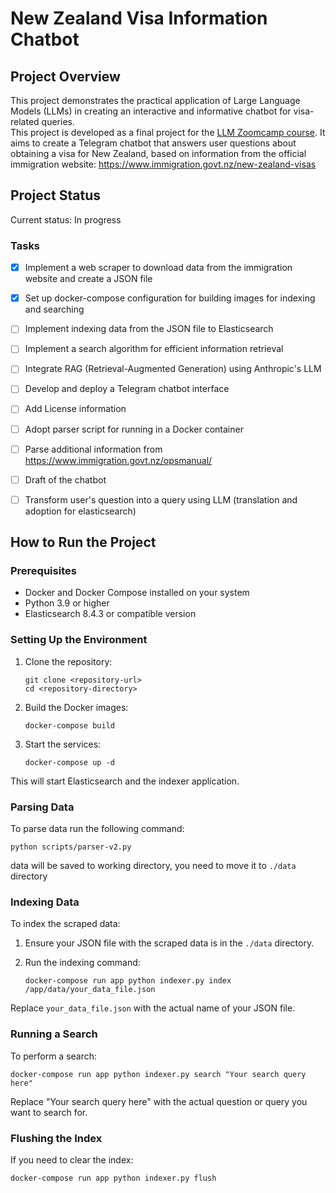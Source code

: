 # New Zealand Visa Information Chatbot

## Project Overview

This project demonstrates the practical application of Large Language Models (LLMs) in creating an interactive and informative chatbot for visa-related queries.  
This project is developed as a final project for the [LLM Zoomcamp course](https://github.com/DataTalksClub/llm-zoomcamp/). It aims to create a Telegram chatbot that answers user questions about obtaining a visa for New Zealand, based on information from the official immigration website: https://www.immigration.govt.nz/new-zealand-visas


## Project Status

Current status: In progress

### Tasks
- [x] Implement a web scraper to download data from the immigration website and create a JSON file
- [x] Set up docker-compose configuration for building images for indexing and searching
- [ ] Implement indexing data from the JSON file to Elasticsearch
- [ ] Implement a search algorithm for efficient information retrieval
- [ ] Integrate RAG (Retrieval-Augmented Generation) using Anthropic's LLM
- [ ] Develop and deploy a Telegram chatbot interface
- [ ] Add License information
- [ ] Adopt parser script for running in a Docker container
- [ ] Parse additional information from https://www.immigration.govt.nz/opsmanual/
- [ ] Draft of the chatbot
- [ ] Transform user's question into a query using LLM (translation and adoption for elasticsearch)


## How to Run the Project

### Prerequisites

- Docker and Docker Compose installed on your system
- Python 3.9 or higher
- Elasticsearch 8.4.3 or compatible version

### Setting Up the Environment

1. Clone the repository:
   ```
   git clone <repository-url>
   cd <repository-directory>
   ```

2. Build the Docker images:
   ```
   docker-compose build
   ```

3. Start the services:
   ```
   docker-compose up -d
   ```

This will start Elasticsearch and the indexer application.

### Parsing Data

To parse data run the following command:
```
python scripts/parser-v2.py
```

data will be saved to working directory, you need to move it to `./data` directory

### Indexing Data

To index the scraped data:

1. Ensure your JSON file with the scraped data is in the `./data` directory.

2. Run the indexing command:
   ```
   docker-compose run app python indexer.py index /app/data/your_data_file.json
   ```

Replace `your_data_file.json` with the actual name of your JSON file.

### Running a Search

To perform a search:

```
docker-compose run app python indexer.py search "Your search query here"
```

Replace "Your search query here" with the actual question or query you want to search for.

### Flushing the Index

If you need to clear the index:

```
docker-compose run app python indexer.py flush
```
